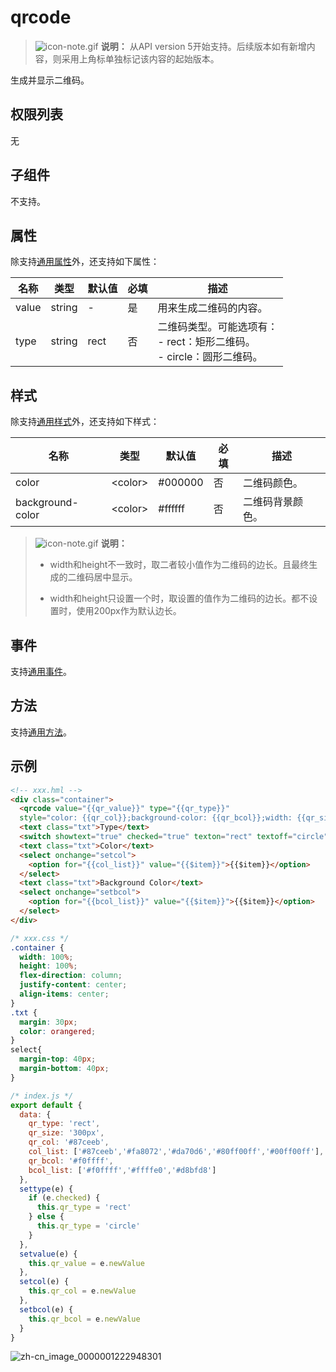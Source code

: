 # qrcode

> ![icon-note.gif](public_sys-resources/icon-note.gif) **说明：**
> 从API version 5开始支持。后续版本如有新增内容，则采用上角标单独标记该内容的起始版本。

生成并显示二维码。

## 权限列表

无


## 子组件

不支持。


## 属性

除支持[通用属性](../arkui-js/js-components-common-attributes.md)外，还支持如下属性：

| 名称 | 类型 | 默认值 | 必填 | 描述 |
| -------- | -------- | -------- | -------- | -------- |
| value | string | - | 是 | 用来生成二维码的内容。 |
| type | string | rect | 否 | 二维码类型。可能选项有：<br/>-&nbsp;rect：矩形二维码。<br/>-&nbsp;circle：圆形二维码。 |


## 样式

除支持[通用样式](../arkui-js/js-components-common-styles.md)外，还支持如下样式：

| 名称 | 类型 | 默认值 | 必填 | 描述 |
| -------- | -------- | -------- | -------- | -------- |
| color | &lt;color&gt; | \#000000 | 否 | 二维码颜色。 |
| background-color | &lt;color&gt; | \#ffffff | 否 | 二维码背景颜色。 |

> ![icon-note.gif](public_sys-resources/icon-note.gif) **说明：**
> - width和height不一致时，取二者较小值作为二维码的边长。且最终生成的二维码居中显示。
>
> 
> - width和height只设置一个时，取设置的值作为二维码的边长。都不设置时，使用200px作为默认边长。
>


## 事件

支持[通用事件](../arkui-js/js-components-common-events.md)。

## 方法

支持[通用方法](../arkui-js/js-components-common-methods.md)。


## 示例

```html
<!-- xxx.hml -->
<div class="container">
  <qrcode value="{{qr_value}}" type="{{qr_type}}"
  style="color: {{qr_col}};background-color: {{qr_bcol}};width: {{qr_size}};height: {{qr_size}};margin-bottom: 70px;"></qrcode>
  <text class="txt">Type</text>
  <switch showtext="true" checked="true" texton="rect" textoff="circle" onchange="settype"></switch>
  <text class="txt">Color</text>
  <select onchange="setcol">
    <option for="{{col_list}}" value="{{$item}}">{{$item}}</option>
  </select>
  <text class="txt">Background Color</text>
  <select onchange="setbcol">
    <option for="{{bcol_list}}" value="{{$item}}">{{$item}}</option>
  </select>
</div>
```

```css
/* xxx.css */
.container {
  width: 100%;
  height: 100%;
  flex-direction: column;
  justify-content: center;
  align-items: center;
}
.txt {
  margin: 30px;
  color: orangered;
}
select{
  margin-top: 40px;
  margin-bottom: 40px;
}
```

```js
/* index.js */
export default {
  data: {
    qr_type: 'rect',
    qr_size: '300px',
    qr_col: '#87ceeb',
    col_list: ['#87ceeb','#fa8072','#da70d6','#80ff00ff','#00ff00ff'],
    qr_bcol: '#f0ffff',
    bcol_list: ['#f0ffff','#ffffe0','#d8bfd8']
  },
  settype(e) {
    if (e.checked) {
      this.qr_type = 'rect'
    } else {
      this.qr_type = 'circle'
    }
  },
  setvalue(e) {
    this.qr_value = e.newValue
  },
  setcol(e) {
    this.qr_col = e.newValue
  },
  setbcol(e) {
    this.qr_bcol = e.newValue
  }
}
```

![zh-cn_image_0000001222948301](figures/zh-cn_image_0000001222948301.gif)


